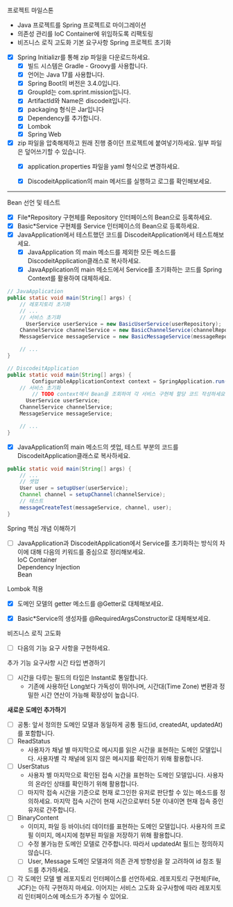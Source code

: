 프로젝트 마일스톤

- Java 프로젝트를 Spring 프로젝트로 마이그레이션
- 의존성 관리를 IoC Container에 위임하도록 리팩토링
- 비즈니스 로직 고도화
  기본 요구사항
  Spring 프로젝트 초기화
 - [x] Spring Initializr를 통해 zip 파일을 다운로드하세요.
   - [x] 빌드 시스템은 Gradle - Groovy를 사용합니다.
   - [x] 언어는 Java 17를 사용합니다.
   - [x] Spring Boot의 버전은 3.4.0입니다.
   - [x] GroupId는 com.sprint.mission입니다.
   - [x] ArtifactId와 Name은 discodeit입니다.
   - [x] packaging 형식은 Jar입니다
   - [x] Dependency를 추가합니다.
   - [x] Lombok
   - [x] Spring Web
 - [x] zip 파일을 압축해제하고 원래 진행 중이던 프로젝트에 붙여넣기하세요. 일부 파일은 덮어쓰기할 수 있습니다.
   - [x] application.properties 파일을 yaml 형식으로 변경하세요.
   - [x] DiscodeitApplication의 main 메서드를 실행하고 로그를 확인해보세요.


---

Bean 선언 및 테스트
- [x] File*Repository 구현체를 Repository 인터페이스의 Bean으로 등록하세요.
- [x] Basic*Service 구현체를 Service 인터페이스의 Bean으로 등록하세요.
- [x] JavaApplication에서 테스트했던 코드를 DiscodeitApplication에서 테스트해보세요.
  - [x]  JavaApplication 의 main 메소드를 제외한 모든 메소드를 DiscodeitApplication클래스로 복사하세요.
  - [x]  JavaApplication의 main 메소드에서 Service를 초기화하는 코드를 Spring Context를 활용하여 대체하세요.

```java
// JavaApplication
public static void main(String[] args) {
    // 레포지토리 초기화
    // ...
    // 서비스 초기화
      UserService userService = new BasicUserService(userRepository);
    ChannelService channelService = new BasicChannelService(channelRepository);
    MessageService messageService = new BasicMessageService(messageRepository, channelRepository, userRepository);

    // ...
}

// DiscodeitApplication
public static void main(String[] args) {
        ConfigurableApplicationContext context = SpringApplication.run(DiscodeitApplication.class, args);
    // 서비스 초기화
        // TODO context에서 Bean을 조회하여 각 서비스 구현체 할당 코드 작성하세요.
      UserService userService;
    ChannelService channelService;
    MessageService messageService;

    // ...
}
```

   - [x]  JavaApplication의 main 메소드의 셋업, 테스트 부분의 코드를 DiscodeitApplication클래스로 복사하세요.
```java
public static void main(String[] args) {
    // ...
    // 셋업
    User user = setupUser(userService);
    Channel channel = setupChannel(channelService);
    // 테스트
    messageCreateTest(messageService, channel, user);
}
```

Spring 핵심 개념 이해하기
- [ ] JavaApplication과 DiscodeitApplication에서 Service를 초기화하는 방식의 차이에 대해 다음의 키워드를 중심으로 정리해보세요.   
IoC Container   
Dependency Injection   
Bean   


Lombok 적용
- [x] 도메인 모델의 getter 메소드를 @Getter로 대체해보세요.
- [x] Basic*Service의 생성자를 @RequiredArgsConstructor로 대체해보세요.


비즈니스 로직 고도화
- [ ]  다음의 기능 요구 사항을 구현하세요.

추가 기능 요구사항
시간 타입 변경하기
- [ ] 시간을 다루는 필드의 타입은 Instant로 통일합니다.
  - 기존에 사용하던 Long보다 가독성이 뛰어나며, 시간대(Time Zone) 변환과 정밀한 시간 연산이 가능해 확장성이 높습니다.  

**새로운 도메인 추가하기**
- [ ] 공통: 앞서 정의한 도메인 모델과 동일하게 공통 필드(id, createdAt, updatedAt)를 포함합니다.
- [ ] ReadStatus
  - 사용자가 채널 별 마지막으로 메시지를 읽은 시간을 표현하는 도메인 모델입니다. 사용자별 각 채널에 읽지 않은 메시지를 확인하기 위해 활용합니다.
- [ ] UserStatus
  - 사용자 별 마지막으로 확인된 접속 시간을 표현하는 도메인 모델입니다. 사용자의 온라인 상태를 확인하기 위해 활용합니다.
  - [ ] 마지막 접속 시간을 기준으로 현재 로그인한 유저로 판단할 수 있는 메소드를 정의하세요. 마지막 접속 시간이 현재 시간으로부터 5분 이내이면 현재 접속 중인 유저로 간주합니다.
- [ ] BinaryContent
  - 이미지, 파일 등 바이너리 데이터를 표현하는 도메인 모델입니다. 사용자의 프로필 이미지, 메시지에 첨부된 파일을 저장하기 위해 활용합니다.
  - [ ] 수정 불가능한 도메인 모델로 간주합니다. 따라서 updatedAt 필드는 정의하지 않습니다.
  - [ ] User, Message 도메인 모델과의 의존 관계 방향성을 잘 고려하여 id 참조 필드를 추가하세요.
- [ ] 각 도메인 모델 별 레포지토리 인터페이스를 선언하세요.
레포지토리 구현체(File, JCF)는 아직 구현하지 마세요. 이어지는 서비스 고도화 요구사항에 따라 레포지토리 인터페이스에 메소드가 추가될 수 있어요.